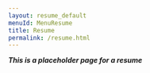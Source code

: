 ```yaml
---
layout: resume_default
menuId: MenuResume
title: Resume
permalink: /resume.html
---
```


***This is a placeholder page for a resume***
